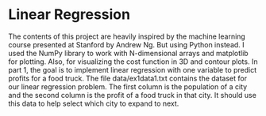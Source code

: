 # Linear Regression
The contents of this project are heavily inspired by the machine learning course presented at Stanford by Andrew Ng. But using Python instead. I used the NumPy library to work with N-dimensional arrays and matplotlib for plotting. Also, for visualizing the cost function in 3D and contour plots.
In part 1, the goal is to implement linear regression with one variable to predict profits for a food truck. The file data/ex1data1.txt contains the dataset for our linear regression problem. The first column is the population of a city and the second column is the profit of a food truck in that city. It should use this data to help select which city to expand to next.


